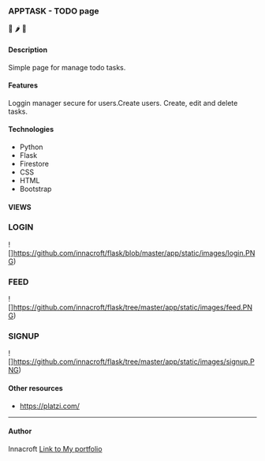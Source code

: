 ### APPTASK - TODO page
📝 🌶️  🐍

#### Description
Simple page for manage todo tasks.

#### Features
Loggin manager secure for users.Create users.
Create, edit and delete tasks.
#### Technologies
- Python
- Flask
- Firestore
- CSS
- HTML
- Bootstrap

#### VIEWS
### LOGIN
![]https://github.com/innacroft/flask/blob/master/app/static/images/login.PNG)
### FEED
![]https://github.com/innacroft/flask/tree/master/app/static/images/feed.PNG)
### SIGNUP
![]https://github.com/innacroft/flask/tree/master/app/static/images/signup.PNG)

#### Other resources
- https://platzi.com/

------------

#### Author
Innacroft
[Link to My portfolio](https://innacroft.github.io/portfolio/)
